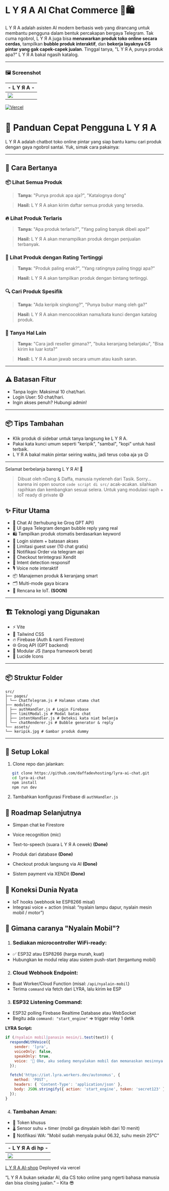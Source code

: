 # L Y Я A AI Chat Commerce 🧠🛍️

L Y Я A adalah asisten AI modern berbasis web yang dirancang untuk membantu pengguna dalam bentuk percakapan bergaya Telegram. Tak cuma ngobrol, L Y Я A juga bisa **menawarkan produk toko online secara cerdas**, tampilkan **bubble produk interaktif**, dan **bekerja layaknya CS pintar yang gak capek-capek jualan**. Tinggal tanya, "L Y Я A, punya produk apa?" L Y Я A bakal ngasih katalog.

---

### 🖼️ Screenshot

|            - L Y Я A -            |
|--------------------------------|
|![](./src/assets/lyra-ai.png)|

[![Vercel](https://img.shields.io/badge/Live%20Demo-Vercel-black?logo=vercel)](https://lyra-ai-nine.vercel.app)

# 📖 Panduan Cepat Pengguna L Y Я A

L Y Я A adalah chatbot toko online pintar yang siap bantu kamu cari produk dengan gaya ngobrol santai. Yuk, simak cara pakainya:

---

## 🤖 Cara Bertanya

### 📦 Lihat Semua Produk

> **Tanya:** "Punya produk apa aja?", "Katalognya dong"

> **Hasil:** L Y Я A akan kirim daftar semua produk yang tersedia.

### 🔥 Lihat Produk Terlaris

> **Tanya:** "Apa produk terlaris?", "Yang paling banyak dibeli apa?"

> **Hasil:** L Y Я A akan menampilkan produk dengan penjualan terbanyak.

### 🌟 Lihat Produk dengan Rating Tertinggi

> **Tanya:** "Produk paling enak?", "Yang ratingnya paling tinggi apa?"

> **Hasil:** L Y Я A akan tampilkan produk dengan bintang tertinggi.

### 🔍 Cari Produk Spesifik

> **Tanya:** "Ada keripik singkong?", "Punya bubur mang oleh ga?"

> **Hasil:** L Y Я A akan mencocokkan nama/kata kunci dengan katalog produk.

### 🙋 Tanya Hal Lain

> **Tanya:** "Cara jadi reseller gimana?", "buka keranjang belanjaku", "Bisa kirim ke luar kota?"

> **Hasil:** L Y Я A akan jawab secara umum atau kasih saran.

---

## ⚠️ Batasan Fitur

* Tanpa login: Maksimal 10 chat/hari.
* Login User: 50 chat/hari.
* Ingin akses penuh? Hubungi admin!

---

## 📦 Tips Tambahan

* Klik produk di sidebar untuk tanya langsung ke L Y Я A.
* Pakai kata kunci umum seperti "keripik", "sambal", "kopi" untuk hasil terbaik.
* L Y Я A bakal makin pintar seiring waktu, jadi terus coba aja ya 😉

---

Selamat berbelanja bareng L Y Я A! 💜

> Dibuat oleh nDang & Daffa, manusia nyeleneh dari Tasik.
> Sorry... karena ini open source `code script di src/` acak-acakan. silahkan rapihkan dan kembangkan sesuai selera.
> Untuk yang modulasi rapih + IoT ready di private 😅


## ✨ Fitur Utama

- 🧠 Chat AI (terhubung ke Groq GPT API)
- 💬 UI gaya Telegram dengan bubble reply yang real
- 🛍️ Tampilkan produk otomatis berdasarkan keyword
- 🔐 Login sistem + batasan akses
- 🚫 Limitasi guest user (10 chat gratis)
- 💬 Notifikasi Order via telegram api
- 🛒 Checkout terintegrasi Xendit
- 🧠 Intent detection responsif
- 🎙️ Voice note interaktif
- 📦 Manajemen produk & keranjang smart
- 🗂️ Multi-mode gaya bicara
- 🚀 Rencana ke IoT. **(SOON)**

---

## 🏗️ Teknologi yang Digunakan

- ⚡️ Vite
- 🎨 Tailwind CSS
- 🔥 Firebase (Auth & nanti Firestore)
- 🌐 Groq API (GPT backend)
- 🧩 Modular JS (tanpa framework berat)
- 🦾 Lucide Icons

---

## 📦 Struktur Folder

```pgsql
src/
├── pages/
│ └── ChatTelegram.js # Halaman utama chat
├── modules/
│ ├── authHandler.js # Login Firebase
│ ├── limitModal.js # Modal batas chat
│ ├── intentHandler.js # Deteksi kata niat belanja
│ └── chatRenderer.js # Bubble generator & reply
└── assets/
└── keripik.jpg # Gambar produk dummy
```

---

## 🚀 Setup Lokal

1. Clone repo dan jalankan:
```bash
   git clone https://github.com/daffadevhosting/lyra-ai-chat.git
   cd lyra-ai-chat
   npm install
   npm run dev
```
2. Tambahkan konfigurasi Firebase di `authHandler.js`

## 📌 Roadmap Selanjutnya

 - Simpan chat ke Firestore

 - Voice recognition (mic)

 - Text-to-speech (suara L Y Я A cewek) **(Done)**

 - Produk dari database **(Done)**

 - Checkout produk langsung via AI **(Done)**

 - Sistem payment via XENDit **(Done)**

## 🔌 Koneksi Dunia Nyata
 - IoT hooks (webhook ke ESP8266 misal)
 - Integrasi voice + action (misal: “nyalain lampu dapur, nyalain mesin mobil / motor”)

 ## 🧠 Gimana caranya "Nyalain Mobil"?
1. ### Sediakan microcontroller WiFi-ready:
* ✅ ESP32 atau ESP8266 (harga murah, kuat)
* Hubungkan ke modul relay atau sistem push-start (tergantung mobil)

2. ### Cloud Webhook Endpoint:
* Buat Worker/Cloud Function (misal: `/api/nyalain-mobil`)
* Terima `command` via fetch dari LYRA, lalu kirim ke ESP

3. ### ESP32 Listening Command:
* ESP32 polling Firebase Realtime Database atau WebSocket
* Begitu ada `command: "start_engine"` => trigger relay 1 detik

**LYRA Script:**

```lyra.config.js
if (/nyalain mobil|panasin mesin/i.test(text)) {
  respondWithVoice({
    sender: 'lyra',
    voiceOnly: false,
    speakOnly: true,
    voice: '🚗 Oke, aku sedang menyalakan mobil dan memanaskan mesinnya...'
  });
  
  fetch('https://iot.lyra.workers.dev/autonomus', {
    method: 'POST',
    headers: { 'Content-Type': 'application/json' },
    body: JSON.stringify({ action: 'start_engine', token: 'secret123' })
  });
}
```
4. ### Tambahan Aman:

- 🔐 Token khusus
- 🌡️ Sensor suhu + timer (mobil ga dinyalain lebih dari 10 menit)
- 📱 Notifikasi WA: "Mobil sudah menyala pukul 06.32, suhu mesin 25°C"


|         - L Y Я A di hp -         |
|--------------------------------|
|![](./src/assets/lyra-mob.png)|

[L Y Я A AI-shop](https://lyra-ai-nine.vercel.app) Deployed via vercel

“L Y Я A bukan sekadar AI, dia CS toko online yang ngerti bahasa manusia dan bisa closing jualan.” – Kita 😎

